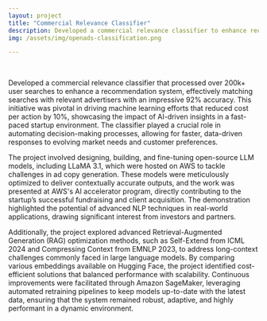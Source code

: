```yaml
---
layout: project
title: "Commercial Relevance Classifier"
description: Developed a commercial relevance classifier to enhance recommendation systems, matching user searches with relevant advertisers, and achieving a 92% accuracy rate.
img: /assets/img/openads-classification.png

---
```


<br>

Developed a commercial relevance classifier that processed over 200k+ user searches to enhance a recommendation system, effectively matching searches with relevant advertisers with an impressive 92% accuracy. This initiative was pivotal in driving machine learning efforts that reduced cost per action by 10%, showcasing the impact of AI-driven insights in a fast-paced startup environment. The classifier played a crucial role in automating decision-making processes, allowing for faster, data-driven responses to evolving market needs and customer preferences.

The project involved designing, building, and fine-tuning open-source LLM models, including LLaMA 3.1, which were hosted on AWS to tackle challenges in ad copy generation. These models were meticulously optimized to deliver contextually accurate outputs, and the work was presented at AWS's AI accelerator program, directly contributing to the startup’s successful fundraising and client acquisition. The demonstration highlighted the potential of advanced NLP techniques in real-world applications, drawing significant interest from investors and partners.

Additionally, the project explored advanced Retrieval-Augmented Generation (RAG) optimization methods, such as Self-Extend from ICML 2024 and Compressing Context from EMNLP 2023, to address long-context challenges commonly faced in large language models. By comparing various embeddings available on Hugging Face, the project identified cost-efficient solutions that balanced performance with scalability. Continuous improvements were facilitated through Amazon SageMaker, leveraging automated retraining pipelines to keep models up-to-date with the latest data, ensuring that the system remained robust, adaptive, and highly performant in a dynamic environment.
